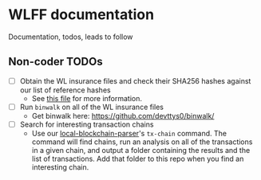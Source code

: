 # WLFF documentation

Documentation, todos, leads to follow


## Non-coder TODOs

- [ ] Obtain the WL insurance files and check their SHA256 hashes against our list of reference hashes
    - See [this file](https://github.com/WikiLeaksFreedomForce/documentation/blob/master/insurance-files/sha256-hashes.md) for more information.
- [ ] Run `binwalk` on all of the WL insurance files
    - Get binwalk here: <https://github.com/devttys0/binwalk/>
- [ ] Search for interesting transaction chains
    - Use our [local-blockchain-parser](https://github.com/WikiLeaksFreedomForce/local-blockchain-parser)'s `tx-chain` command.  The command will find chains, run an analysis on all of the transactions in a given chain, and output a folder containing the results and the list of transactions.  Add that folder to this repo when you find an interesting chain.


